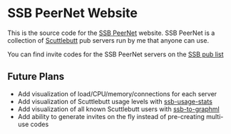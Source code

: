 # SSB PeerNet Website

This is the source code for the [SSB PeerNet] website. SSB PeerNet is a collection of [Scuttlebutt] pub servers run by me that anyone can use.

You can find invite codes for the SSB PeerNet servers on the [SSB pub list]

## Future Plans

- Add visualization of load/CPU/memory/connections for each server
- Add visualization of Scuttlebutt usage levels with [ssb-usage-stats]
- Add visualization of all known Scuttlebutt users with [ssb-to-graphml]
- Add ability to generate invites on the fly instead of pre-creating multi-use codes

[SSB PeerNet]: https://ssbpeer.net
[Scuttlebutt]: https://scuttlebutt.nz
[SSB pub list]: https://github.com/ssbc/ssb-server/wiki/pub-servers
[ssb-usage-stats]: https://github.com/ssbc/ssb-usage-stats
[ssb-to-graphml]: https://www.npmjs.com/package/ssb-to-graphml